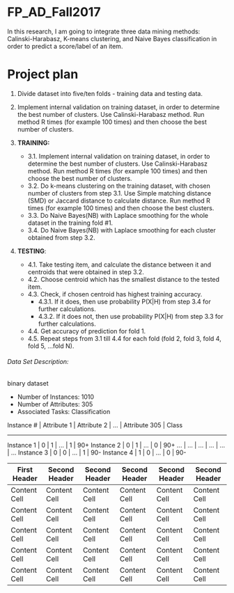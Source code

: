# FP_AD_Fall2017

In this research, I am going to integrate three data mining methods: Calinski-Harabasz, K-means clustering, and Naive Bayes classification in order to predict a score/label of an item.

# Project plan
1. Divide dataset into five/ten folds - training data and testing data.
2. Implement internal validation on training dataset, in order to determine the best number of clusters. Use Calinski-Harabasz method. Run method R times (for example 100 times) and then choose the best number of clusters.

3. __TRAINING:__
   * 3.1. Implement internal validation on training dataset, in order to determine the best number of clusters. Use Calinski-Harabasz method. Run method R times (for example 100 times) and then choose the best number of clusters.
   - 3.2. Do k-means clustering on the training dataset, with chosen number of clusters from step 3.1. Use Simple matching distance (SMD) or Jaccard distance to calculate distance. Run method R times (for example 100 times) and then choose the best clusters.
   - 3.3. Do Naive Bayes(NB) with Laplace smoothing for the whole dataset in the training fold #1.
   - 3.4. Do Naive Bayes(NB) with Laplace smoothing for each cluster obtained from step 3.2.

4. **TESTING**:
   - 4.1. Take testing item, and calculate the distance between it and centroids that were obtained in step 3.2.
   - 4.2. Choose centroid which has the smallest distance to the tested item.
   - 4.3. Check, if chosen centroid has highest training accuracy.
        - 4.3.1. If it does, then use probability P(X|H) from step 3.4 for further calculations.
        - 4.3.2. If it does not, then use probability P(X|H) from step 3.3 for further calculations.
   - 4.4. Get accuracy of prediction for fold 1.
   - 4.5. Repeat steps from 3.1 till 4.4 for each fold (fold 2, fold 3, fold 4, fold 5, ...fold N).


###### Data Set Description:
  binary dataset
  - Number of Instances: 1010
  - Number of Attributes: 305
  - Associated Tasks: Classification
  
  Instance #  | Attribute 1 | Attribute 2 | ... | Attribute 305 | Class
  ----------- ------------- ------------- ----- --------------- ------
  Instance 1 | 0           | 1           | ... | 1             | 90+
  Instance 2 | 0           | 1           | ... | 0             | 90+
  ...        | ...         | ...         | ... | ...           | ...
  Instance 3 | 0           | 0           | ... | 1             | 90-
  Instance 4 | 1           | 0           | ... | 0             | 90-
  
  
First Header  | Second Header | Second Header | Second Header | Second Header | Second Header
------------- | ------------- | ------------- | ------------- | ------------- | -------------
Content Cell  | Content Cell  | Content Cell  | Content Cell  | Content Cell  | Content Cell
Content Cell  | Content Cell  | Content Cell  | Content Cell  | Content Cell  | Content Cell
Content Cell  | Content Cell  | Content Cell  | Content Cell  | Content Cell  | Content Cell
Content Cell  | Content Cell  | Content Cell  | Content Cell  | Content Cell  | Content Cell
Content Cell  | Content Cell  | Content Cell  | Content Cell  | Content Cell  | Content Cell


